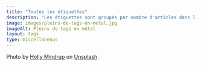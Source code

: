 ```yaml
---
title: "Toutes les étiquettes"
description: "Les étiquettes sont groupés par nombre d'articles dans l'ordre croissant."
image: images/pleins-de-tags-en-metal.jpg
imageAlt: Pleins de tags en métal
layout: tags
type: miscellaneous
---
```


Photo by [Holly Mindrup](https://unsplash.com/@hollymindrup?utm_content=creditCopyText&utm_medium=referral&utm_source=unsplash) on [Unsplash](https://unsplash.com/photos/silver-colored-god-tags-hanging-on-hooks-shallow-focus-photography-j7RQSDAhpYI?utm_content=creditCopyText&utm_medium=referral&utm_source=unsplash).
